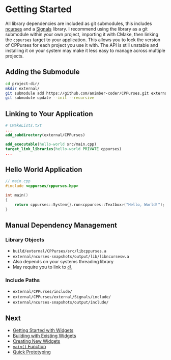 # Getting Started

All library dependencies are included as git submodules, this includes
[ncurses](https://invisible-island.net/ncurses/) and a
[Signals](https://github.com/animber-coder/Signals) library. I recommend using
the library as a git submodule within your own project, importing it with CMake,
then linking the `cppurses` target to your application. This allows you to lock
the version of CPPurses for each project you use it with. The API is still
unstable and installing it on your system may make it less easy to manage across
multiple projects.

## Adding the Submodule

```bash
cd project-dir/
mkdir external/
git submodule add https://github.com/animber-coder/CPPurses.git external/CPPurses
git submodule update --init --recursive
```

## Linking to Your Application

```CMake
# CMakeLists.txt
...
add_subdirectory(external/CPPurses)

add_executable(hello-world src/main.cpp)
target_link_libraries(hello-world PRIVATE cppurses)
...
```

## Hello World Application

```cpp
// main.cpp
#include <cppurses/cppurses.hpp>

int main()
{
    return cppurses::System{}.run<cppurses::Textbox>("Hello, World!");
}
```

## Manual Dependency Management

### Library Objects

- `build/external/CPPurses/src/libcppurses.a`
- `external/ncurses-snapshots/output/lib/libncursesw.a`
- Also depends on your systems threading library
- May require you to link to
  [`dl`](https://refspecs.linuxbase.org/LSB_3.1.1/LSB-Core-generic/LSB-Core-generic/libdl.html)

### Include Paths

- `external/CPPurses/include/`
- `external/CPPurses/external/Signals/include/`
- `external/ncurses-snapshots/output/include/`

## Next

- [Getting Started with Widgets](getting-started-with-widgets.md)
- [Building with Existing Widgets](building-with-existing-widgets.md)
- [Creating New Widgets](creating-new-widgets.md)
- [`main()` Function](main-function.md)
- [Quick Prototyping](quick-prototyping.md)
